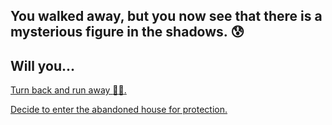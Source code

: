 ## You walked away, but you now see that there is a mysterious figure in the shadows. :cold_sweat:
## Will you...

[Turn back and run away :runner::dash:.](situations/fell-down-a-sewer.md)

[Decide to enter the abandoned house for protection.](situations/enter-house.md)
